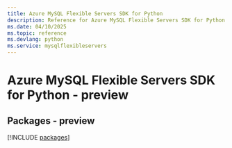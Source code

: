 ```yaml
---
title: Azure MySQL Flexible Servers SDK for Python
description: Reference for Azure MySQL Flexible Servers SDK for Python
ms.date: 04/10/2025
ms.topic: reference
ms.devlang: python
ms.service: mysqlflexibleservers
---
```

# Azure MySQL Flexible Servers SDK for Python - preview
## Packages - preview
[!INCLUDE [packages](mysql-flexible-servers-index.md)]